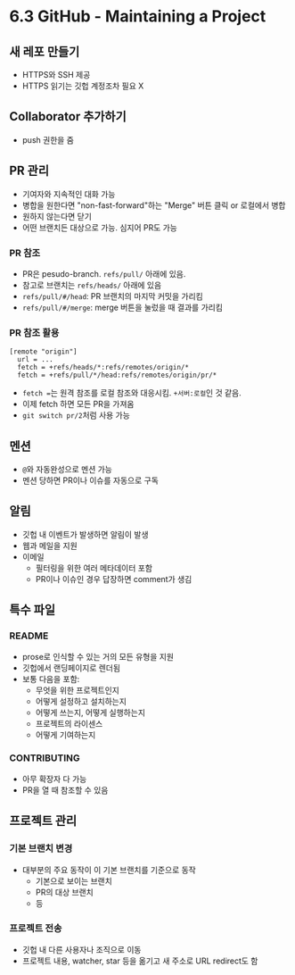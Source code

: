 # 6.3 GitHub - Maintaining a Project

## 새 레포 만들기

- HTTPS와 SSH 제공
- HTTPS 읽기는 깃헙 계정조차 필요 X

## Collaborator 추가하기

- push 권한을 줌

## PR 관리

- 기여자와 지속적인 대화 가능
- 병합을 원한다면 "non-fast-forward"하는 "Merge" 버튼 클릭 or 로컬에서 병합
- 원하지 않는다면 닫기
- 어떤 브랜치든 대상으로 가능. 심지어 PR도 가능

### PR 참조

- PR은 pesudo-branch. `refs/pull/` 아래에 있음.
- 참고로 브랜치는 `refs/heads/` 아래에 있음
- `refs/pull/#/head`: PR 브랜치의 마지막 커밋을 가리킴
- `refs/pull/#/merge`: merge 버튼을 눌렀을 때 결과를 가리킴

### PR 참조 활용

```.git/config
[remote "origin"]
  url = ...
  fetch = +refs/heads/*:refs/remotes/origin/*
  fetch = +refs/pull/*/head:refs/remotes/origin/pr/*

```

- `fetch =`는 원격 참조를 로컬 참조와 대응시킴. `+서버:로컬`인 것 같음.
- 이제 fetch 하면 모든 PR을 가져옴
- `git switch pr/2`처럼 사용 가능

## 멘션

- `@`와 자동완성으로 멘션 가능
- 멘션 당하면 PR이나 이슈를 자동으로 구독

## 알림

- 깃헙 내 이벤트가 발생하면 알림이 발생
- 웹과 메일을 지원
- 이메일
  - 필터링을 위한 여러 메타데이터 포함
  - PR이나 이슈인 경우 답장하면 comment가 생김

## 특수 파일

### README

- prose로 인식할 수 있는 거의 모든 유형을 지원
- 깃헙에서 랜딩페이지로 렌더됨
- 보통 다음을 포함:
  - 무엇을 위한 프로젝트인지
  - 어떻게 설정하고 설치하는지
  - 어떻게 쓰는지, 어떻게 실행하는지
  - 프로젝트의 라이센스
  - 어떻게 기여하는지

### CONTRIBUTING

- 아무 확장자 다 가능
- PR을 열 때 참조할 수 있음

## 프로젝트 관리

### 기본 브랜치 변경

- 대부분의 주요 동작이 이 기본 브랜치를 기준으로 동작
  - 기본으로 보이는 브랜치
  - PR의 대상 브랜치
  - 등

### 프로젝트 전송

- 깃헙 내 다른 사용자나 조직으로 이동
- 프로젝트 내용, watcher, star 등을 옮기고 새 주소로 URL redirect도 함
